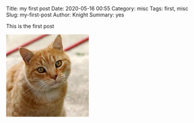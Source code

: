 Title: my first post
Date: 2020-05-16 00:55
Category: misc
Tags: first, misc
Slug: my-first-post
Author: Knight
Summary: yes

This is the first post

![write here a good discription of image](/images/IMAGE_NAME.jpg)
